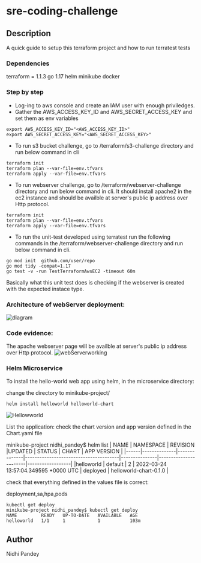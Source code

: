# sre-coding-challenge

## Description
A quick guide to setup this terraform project and how to run terratest tests

### Dependencies

terraform = 1.1.3
go 1.17
helm
minikube
docker

### Step by step

* Log-ing to aws console and create an IAM user with enough priviledges.
* Gather the AWS_ACCESS_KEY_ID and AWS_SECRET_ACCESS_KEY and set them as env variables 
```
export AWS_ACCESS_KEY_ID="<AWS_ACCESS_KEY_ID>"
export AWS_SECRET_ACCESS_KEY="<AWS_SECRET_ACCESS_KEY>"
```
* To run s3 bucket challenge, go to /terraform/s3-challenge directory and run below command in cli
```
terraform init
terraform plan --var-file=env.tfvars
terraform apply --var-file=env.tfvars
```

* To run webserver challenge, go to /terraform/webserver-challenge directory and run below command in cli. It should install apache2 in the ec2 instance and should be availble at server's public ip address over Http protocol.
```
terraform init
terraform plan --var-file=env.tfvars
terraform apply --var-file=env.tfvars
```
* To run the unit-test developed using terratest run the following commands in the /terraform/webserver-challenge directory and run below command in cli.

```
go mod init  github.com/user/repo
go mod tidy -compat=1.17
go test -v -run TestTerraformAwsEC2 -timeout 60m

```

Basically what this unit test does is checking if the webserver is created with the expected instace type.

### Architecture of webServer deployment:

![diagram](images/architecture.png "diagram")

### Code evidence:
The apache webserver page will be availble at server's public ip address over Http protocol.
![webServerworking](images/webserver.png "webServerworking")

### Helm Microservice

To install the hello-world web app using helm, in the microservice directory:

change the directory to minikube-project/

```
helm install helloworld helloworld-chart
```
![Hellowworld](images/helm.png "Hello world")

List the application: check the chart version and app version defined in the Chart.yaml file


minikube-project nidhi_pandey$ helm list
| NAME |  NAMESPACE   |    REVISION  |UPDATED                                | STATUS        |  CHART                |   APP VERSION    |
|------|--------------|--------------|---------------------------------------|---------------|-----------------------|------------------|
|helloworld  |    default   |      2      |         2022-03-24 13:57:04.349595 +0000 UTC  |  deployed   |     helloworld-chart-0.1.0 |


check that everything defined in the values file is correct:

deployment,sa,hpa,pods

```
kubectl get deploy
minikube-project nidhi_pandey$ kubectl get deploy
NAME         READY   UP-TO-DATE   AVAILABLE   AGE
helloworld   1/1     1            1           103m

```


## Author
Nidhi Pandey
